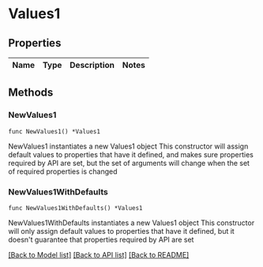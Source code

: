 # Values1

## Properties

Name | Type | Description | Notes
------------ | ------------- | ------------- | -------------

## Methods

### NewValues1

`func NewValues1() *Values1`

NewValues1 instantiates a new Values1 object
This constructor will assign default values to properties that have it defined,
and makes sure properties required by API are set, but the set of arguments
will change when the set of required properties is changed

### NewValues1WithDefaults

`func NewValues1WithDefaults() *Values1`

NewValues1WithDefaults instantiates a new Values1 object
This constructor will only assign default values to properties that have it defined,
but it doesn't guarantee that properties required by API are set


[[Back to Model list]](../README.md#documentation-for-models) [[Back to API list]](../README.md#documentation-for-api-endpoints) [[Back to README]](../README.md)


